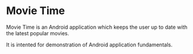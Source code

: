 # Movie Time
Movie Time is an Android application which keeps the user up to date with the latest
popular movies.

It is intented for demonstration of Android application fundamentals.
